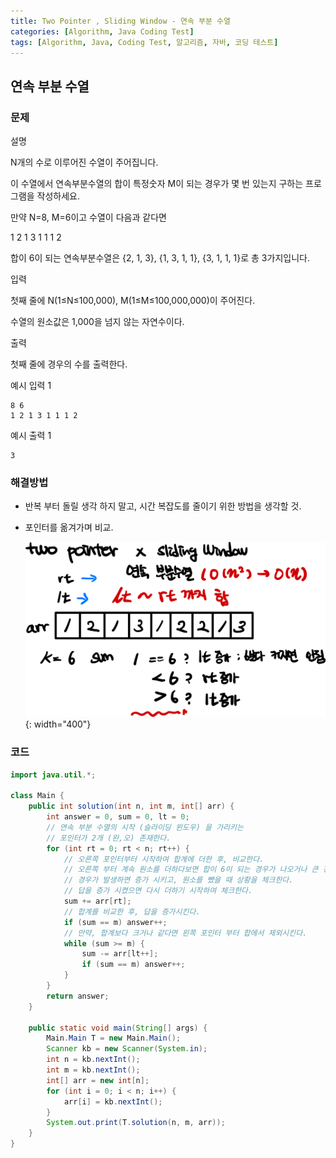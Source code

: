 ```yaml
---
title: Two Pointer , Sliding Window - 연속 부분 수열
categories: [Algorithm, Java Coding Test]
tags: [Algorithm, Java, Coding Test, 알고리즘, 자바, 코딩 테스트]
---
```


## 연속 부분 수열 

### 문제
설명

N개의 수로 이루어진 수열이 주어집니다.

이 수열에서 연속부분수열의 합이 특정숫자 M이 되는 경우가 몇 번 있는지 구하는 프로그램을 작성하세요.

만약 N=8, M=6이고 수열이 다음과 같다면

1 2 1 3 1 1 1 2

합이 6이 되는 연속부분수열은 {2, 1, 3}, {1, 3, 1, 1}, {3, 1, 1, 1}로 총 3가지입니다.

입력

첫째 줄에 N(1≤N≤100,000), M(1≤M≤100,000,000)이 주어진다.

수열의 원소값은 1,000을 넘지 않는 자연수이다.

출력

첫째 줄에 경우의 수를 출력한다.

예시 입력 1

```
8 6
1 2 1 3 1 1 1 2

```

예시 출력 1

```
3
```

### 해결방법

- 반복 부터 돌릴 생각 하지 말고, 시간 복잡도를 줄이기 위한 방법을 생각할 것.
- 포인터를 옮겨가며 비교.

  ![이미지](/assets/img/Algorithm/28.png){: width="400"}

### 코드

```java
import java.util.*;

class Main {
    public int solution(int n, int m, int[] arr) {
        int answer = 0, sum = 0, lt = 0;
        // 연속 부분 수열의 시작 (슬라이딩 윈도우) 을 가리키는
        // 포인터가 2개 (왼,오) 존재한다.
        for (int rt = 0; rt < n; rt++) {
            // 오른쪽 포인터부터 시작하여 합계에 더한 후, 비교한다.
            // 오른쪽 부터 계속 원소를 더하다보면 합이 6이 되는 경우가 나오거나 큰 경우가 발생한다.
            // 경우가 발생하면 증가 시키고, 원소를 뺐을 때 상황을 체크한다.
            // 답을 증가 시켰으면 다시 더하기 시작하여 체크한다.
            sum += arr[rt];
            // 합계를 비교한 후, 답을 증가시킨다.
            if (sum == m) answer++;
            // 만약, 합계보다 크거나 같다면 왼쪽 포인터 부터 합에서 제외시킨다.
            while (sum >= m) {
                sum -= arr[lt++];
                if (sum == m) answer++;
            }
        }
        return answer;
    }

    public static void main(String[] args) {
        Main.Main T = new Main.Main();
        Scanner kb = new Scanner(System.in);
        int n = kb.nextInt();
        int m = kb.nextInt();
        int[] arr = new int[n];
        for (int i = 0; i < n; i++) {
            arr[i] = kb.nextInt();
        }
        System.out.print(T.solution(n, m, arr));
    }
}

```
